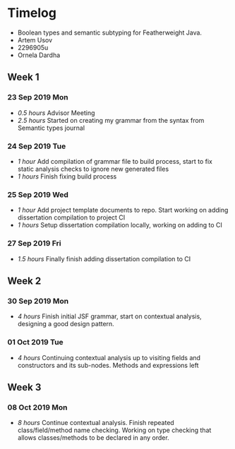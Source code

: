 # Timelog

* Boolean types and semantic subtyping for Featherweight Java.
* Artem Usov
* 2296905u
* Ornela Dardha

## Week 1

### 23 Sep 2019 Mon
* *0.5 hours* Advisor Meeting
* *2.5 hours* Started on creating my grammar from the syntax from Semantic types journal

### 24 Sep 2019 Tue

* *1 hour* Add compilation of grammar file to build process, start to fix static analysis checks to 
  ignore new generated files
* *1 hours* Finish fixing build process

### 25 Sep 2019 Wed
* *1 hour* Add project template documents to repo. Start working on adding dissertation compilation to project CI
* *1 hours* Setup dissertation compilation locally, working on adding to CI

### 27 Sep 2019 Fri
* *1.5 hours* Finally finish adding dissertation compilation to CI

## Week 2

### 30 Sep 2019 Mon
* *4 hours* Finish initial JSF grammar, start on contextual analysis, designing a good design pattern.

### 01 Oct 2019 Tue
* *4 hours* Continuing contextual analysis up to visiting fields and constructors and its sub-nodes. Methods and expressions left

## Week 3

### 08 Oct 2019 Mon
* *8 hours* Continue contextual analysis. Finish repeated class/field/method name checking. Working on type checking that allows classes/methods to be declared in any order.

